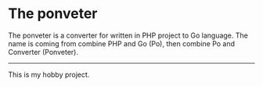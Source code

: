 # The ponveter

The ponveter is a converter for written in PHP project to Go language.
The name is coming from combine PHP and Go (Po), then combine Po and Converter (Ponveter).

---

This is my hobby project.
